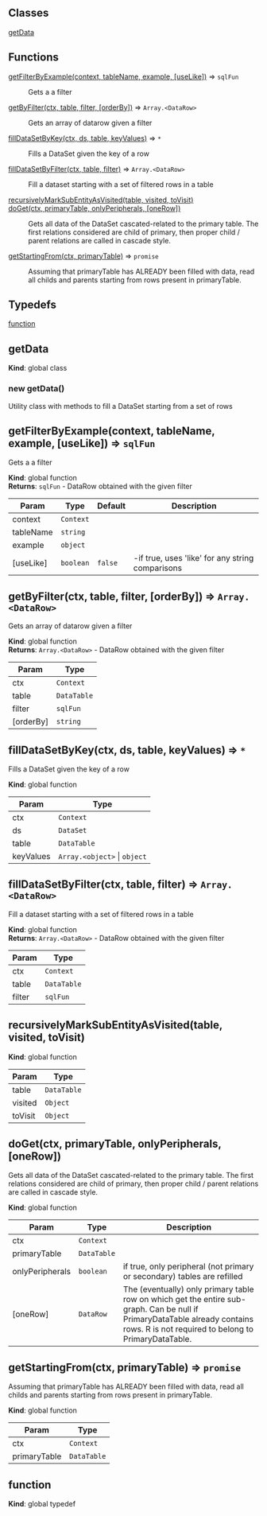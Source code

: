 ## Classes

<dl>
<dt><a href="#getData">getData</a></dt>
<dd></dd>
</dl>

## Functions

<dl>
<dt><a href="#getFilterByExample">getFilterByExample(context, tableName, example, [useLike])</a> ⇒ <code>sqlFun</code></dt>
<dd><p>Gets a a filter</p>
</dd>
<dt><a href="#getByFilter">getByFilter(ctx, table, filter, [orderBy])</a> ⇒ <code>Array.&lt;DataRow&gt;</code></dt>
<dd><p>Gets an array of datarow given a filter</p>
</dd>
<dt><a href="#fillDataSetByKey">fillDataSetByKey(ctx, ds, table, keyValues)</a> ⇒ <code>*</code></dt>
<dd><p>Fills a DataSet given the key of a row</p>
</dd>
<dt><a href="#fillDataSetByFilter">fillDataSetByFilter(ctx, table, filter)</a> ⇒ <code>Array.&lt;DataRow&gt;</code></dt>
<dd><p>Fill a dataset starting with a set of filtered rows in a table</p>
</dd>
<dt><a href="#recursivelyMarkSubEntityAsVisited">recursivelyMarkSubEntityAsVisited(table, visited, toVisit)</a></dt>
<dd></dd>
<dt><a href="#doGet">doGet(ctx, primaryTable, onlyPeripherals, [oneRow])</a></dt>
<dd><p>Gets all data of the DataSet cascated-related to the primary table.
The first relations considered are child of primary, then
 proper child / parent relations are called in cascade style.</p>
</dd>
<dt><a href="#getStartingFrom">getStartingFrom(ctx, primaryTable)</a> ⇒ <code>promise</code></dt>
<dd><p>Assuming that primaryTable has ALREADY been filled with data, read all childs and parents starting from
 rows present in primaryTable.</p>
</dd>
</dl>

## Typedefs

<dl>
<dt><a href="#function">function</a></dt>
<dd></dd>
</dl>

<a name="getData"></a>

## getData
**Kind**: global class  
<a name="new_getData_new"></a>

### new getData()
Utility class with methods to fill a DataSet starting from a set of rows

<a name="getFilterByExample"></a>

## getFilterByExample(context, tableName, example, [useLike]) ⇒ <code>sqlFun</code>
Gets a a filter

**Kind**: global function  
**Returns**: <code>sqlFun</code> - DataRow obtained with the given filter  

| Param | Type | Default | Description |
| --- | --- | --- | --- |
| context | <code>Context</code> |  |  |
| tableName | <code>string</code> |  |  |
| example | <code>object</code> |  |  |
| [useLike] | <code>boolean</code> | <code>false</code> | -if true, uses 'like' for any string comparisons |

<a name="getByFilter"></a>

## getByFilter(ctx, table, filter, [orderBy]) ⇒ <code>Array.&lt;DataRow&gt;</code>
Gets an array of datarow given a filter

**Kind**: global function  
**Returns**: <code>Array.&lt;DataRow&gt;</code> - DataRow obtained with the given filter  

| Param | Type |
| --- | --- |
| ctx | <code>Context</code> | 
| table | <code>DataTable</code> | 
| filter | <code>sqlFun</code> | 
| [orderBy] | <code>string</code> | 

<a name="fillDataSetByKey"></a>

## fillDataSetByKey(ctx, ds, table, keyValues) ⇒ <code>\*</code>
Fills a DataSet given the key of a row

**Kind**: global function  

| Param | Type |
| --- | --- |
| ctx | <code>Context</code> | 
| ds | <code>DataSet</code> | 
| table | <code>DataTable</code> | 
| keyValues | <code>Array.&lt;object&gt;</code> \| <code>object</code> | 

<a name="fillDataSetByFilter"></a>

## fillDataSetByFilter(ctx, table, filter) ⇒ <code>Array.&lt;DataRow&gt;</code>
Fill a dataset starting with a set of filtered rows in a table

**Kind**: global function  
**Returns**: <code>Array.&lt;DataRow&gt;</code> - DataRow obtained with the given filter  

| Param | Type |
| --- | --- |
| ctx | <code>Context</code> | 
| table | <code>DataTable</code> | 
| filter | <code>sqlFun</code> | 

<a name="recursivelyMarkSubEntityAsVisited"></a>

## recursivelyMarkSubEntityAsVisited(table, visited, toVisit)
**Kind**: global function  

| Param | Type |
| --- | --- |
| table | <code>DataTable</code> | 
| visited | <code>Object</code> | 
| toVisit | <code>Object</code> | 

<a name="doGet"></a>

## doGet(ctx, primaryTable, onlyPeripherals, [oneRow])
Gets all data of the DataSet cascated-related to the primary table.The first relations considered are child of primary, then proper child / parent relations are called in cascade style.

**Kind**: global function  

| Param | Type | Description |
| --- | --- | --- |
| ctx | <code>Context</code> |  |
| primaryTable | <code>DataTable</code> |  |
| onlyPeripherals | <code>boolean</code> | if true, only peripheral (not primary or secondary) tables are refilled |
| [oneRow] | <code>DataRow</code> | The (eventually) only primary table row on which get the entire sub-graph.  Can be null if PrimaryDataTable already contains rows.  R is not required to belong to PrimaryDataTable. |

<a name="getStartingFrom"></a>

## getStartingFrom(ctx, primaryTable) ⇒ <code>promise</code>
Assuming that primaryTable has ALREADY been filled with data, read all childs and parents starting from rows present in primaryTable.

**Kind**: global function  

| Param | Type |
| --- | --- |
| ctx | <code>Context</code> | 
| primaryTable | <code>DataTable</code> | 

<a name="function"></a>

## function
**Kind**: global typedef  
